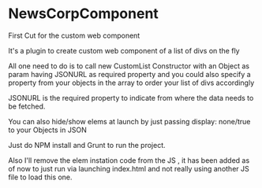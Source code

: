 # NewsCorpComponent
First Cut for the custom web component

It's a plugin to create custom web component of a list of divs on the fly

All one need to do is to call new CustomList Constructor with an Object as param having JSONURL as required property and you could also specify a property from your objects in the array to order your list of divs accordingly

JSONURL is the required property to indicate from where the data needs to be fetched.

You can also hide/show elems at launch by just passing display: none/true to your Objects in JSON

Just do NPM install and Grunt to run the project.

Also I'll remove the elem instation code from the JS , it has been added as of now to just run via launching index.html and not really using another JS file to load this one.

